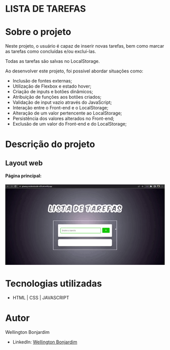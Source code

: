 # LISTA DE TAREFAS

# Sobre o projeto

Neste projeto, o usuário é capaz de inserir novas tarefas, bem como marcar as tarefas como concluídas e/ou excluí-las.

Todas as tarefas são salvas no LocalStorage.

Ao desenvolver este projeto, foi possível abordar situações como:
- Inclusão de fontes externas;
- Utilização de Flexbox e estado hover;
- Criação de inputs e botões dinâmicos;
- Atribuição de funções aos botões criados;
- Validação de input vazio através do JavaScript;
- Interação entre o Front-end e o LocalStorage;
- Alteração de um valor pertencente ao LocalStorage;
- Persistência dos valores alterados no Front-end;
- Exclusão de um valor do Front-end e do LocalStorage;


# Descrição do projeto

## Layout web
#### Página principal:

![Web index](https://github.com/wellington-bonjardim/lista-de-tarefas/blob/master/assets/Lista%20de%20tarefas.gif)


# Tecnologias utilizadas

- HTML | CSS | JAVASCRIPT

# Autor

Wellington Bonjardim

- LinkedIn: [Wellington Bonjardim](https://www.linkedin.com/in/wellington-bonjardim/)
